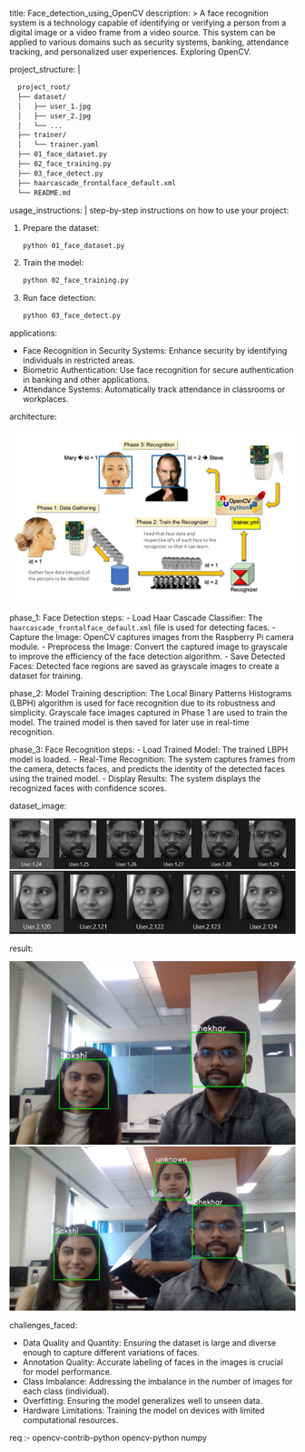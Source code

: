 title: Face_detection_using_OpenCV
description: >
  A face recognition system is a technology capable of identifying or verifying a person from a digital image or a video frame from a video source. This system can be applied to various domains such as security systems, banking, attendance tracking, and personalized user experiences. Exploring OpenCV.

project_structure: |
```bash
  project_root/
  ├── dataset/
  │   ├── user_1.jpg
  │   ├── user_2.jpg
  │   └── ...
  ├── trainer/
  │   └── trainer.yaml
  ├── 01_face_dataset.py
  ├── 02_face_training.py
  ├── 03_face_detect.py
  ├── haarcascade_frontalface_default.xml
  └── README.md
```

usage_instructions: |
  step-by-step instructions on how to use your project:

  1. Prepare the dataset:
     ```bash
     python 01_face_dataset.py
     ```

  2. Train the model:
     ```bash
     python 02_face_training.py
     ```

  3. Run face detection:
     ```bash
     python 03_face_detect.py
     ```
applications:

  - Face Recognition in Security Systems: Enhance security by identifying individuals in restricted areas.
  - Biometric Authentication: Use face recognition for secure authentication in banking and other applications.
  - Attendance Systems: Automatically track attendance in classrooms or workplaces.

architecture:

![architecture_img](https://github.com/shekharpawar7/Face_detection_using_OpenCV/raw/main/architecture.png)

  phase_1: Face Detection
    steps:
      - Load Haar Cascade Classifier: The `haarcascade_frontalface_default.xml` file is used for detecting faces.
      - Capture the Image: OpenCV captures images from the Raspberry Pi camera module.
      - Preprocess the Image: Convert the captured image to grayscale to improve the efficiency of the face detection algorithm.
      - Save Detected Faces: Detected face regions are saved as grayscale images to create a dataset for training.
  
  phase_2: Model Training
    description: 
      The Local Binary Patterns Histograms (LBPH) algorithm is used for face recognition due to its robustness and simplicity. Grayscale face images captured in Phase 1 are used to train the model. The trained model is then saved for later use in real-time recognition.
  
  phase_3: Face Recognition
    steps:
      - Load Trained Model: The trained LBPH model is loaded.
      - Real-Time Recognition: The system captures frames from the camera, detects faces, and predicts the identity of the detected faces using the trained model.
      - Display Results: The system displays the recognized faces with confidence scores.

dataset_image: 

![Dataset 1 Image](https://github.com/shekharpawar7/Face_detection_using_OpenCV/raw/main/dataset1.png)
![Dataset 2 Image](https://github.com/shekharpawar7/Face_detection_using_OpenCV/raw/main/dataset2.png)

result: 

![Output Image](https://github.com/shekharpawar7/Face_detection_using_OpenCV/raw/main/output_1.png)
![Output Image](https://github.com/shekharpawar7/Face_detection_using_OpenCV/raw/main/output_2.png)



challenges_faced:

  - Data Quality and Quantity: Ensuring the dataset is large and diverse enough to capture different variations of faces.
  - Annotation Quality: Accurate labeling of faces in the images is crucial for model performance.
  - Class Imbalance: Addressing the imbalance in the number of images for each class (individual).
  - Overfitting: Ensuring the model generalizes well to unseen data.
  - Hardware Limitations: Training the model on devices with limited computational resources.

req :- opencv-contrib-python
       opencv-python
       numpy
